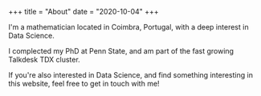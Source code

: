 +++
title = "About"
date = "2020-10-04"
+++

I'm a mathematician located in Coimbra, Portugal, with a deep interest in Data Science.

I complected my PhD at Penn State, and am part of the fast growing Talkdesk TDX cluster.

If you're also interested in Data Science, and find something interesting in this website, feel free to get in touch with me!

